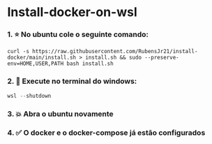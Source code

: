 # Install-docker-on-wsl
### 1. :star: No ubuntu cole o seguinte comando:
```shell
curl -s https://raw.githubusercontent.com/RubensJr21/install-docker/main/install.sh > install.sh && sudo --preserve-env=HOME,USER,PATH bash install.sh
```
### 2. :star2: Execute no terminal do windows:
```powershell
wsl --shutdown
```
### 3. :boom: Abra o ubuntu novamente

### 4. :white_check_mark: O docker e o docker-compose já estão configurados
